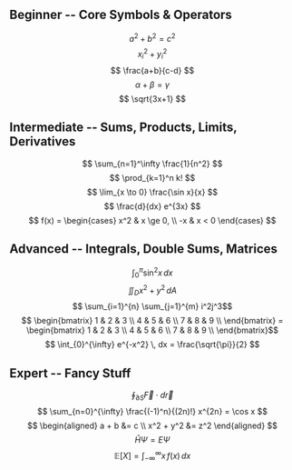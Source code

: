 ## Beginner -- Core Symbols & Operators
$$ a^2 + b^2 = c^2 $$
$$ x_i^2 + y_i^2 $$
$$ \frac{a+b}{c-d} $$
$$ \alpha + \beta = \gamma $$
$$ \sqrt{3x+1} $$
## Intermediate -- Sums, Products, Limits, Derivatives
$$ \sum_{n=1}^\infty \frac{1}{n^2} $$
$$ \prod_{k=1}^n k! $$
$$ \lim_{x \to 0} \frac{\sin x}{x} $$
$$ \frac{d}{dx} e^{3x} $$
$$ f(x) = 
\begin{cases}
x^2 & x \ge 0, \\
-x & x < 0
\end{cases} $$
## Advanced -- Integrals, Double Sums, Matrices
$$ \int_0^\pi \sin^2 x \, dx $$
$$ \iint_{D} x^2 + y^2 \, dA $$
$$ \sum_{i=1}^{n} \sum_{j=1}^{m} i^2j^3$$
$$ \begin{bmatrix}
1 & 2 & 3 \\
4 & 5 & 6 \\
7 & 8 & 9 \\
\end{bmatrix} = 
\begin{bmatrix}
1 & 2 & 3 \\
4 & 5 & 6 \\
7 & 8 & 9 \\
\end{bmatrix}$$
$$ \int_{0}^{\infty} e^{-x^2} \, dx = \frac{\sqrt{\pi}}{2} $$
## Expert -- Fancy Stuff
$$ \oint_{\partial S} \vec{F} \cdot d\vec{r} $$
$$ \sum_{n=0}^{\infty} \frac{(-1)^n}{(2n)!} x^{2n} = \cos x $$
$$ \begin{aligned}
a + b &= c \\
x^2 + y^2 &= z^2
\end{aligned} $$
$$ \hat{H} \Psi = E \Psi $$
$$ \mathbb{E}[X] = \int_{-\infty}^{\infty} x \, f(x) \, dx $$

